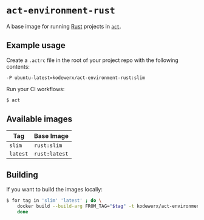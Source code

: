 # `act-environment-rust`

A base image for running [Rust](https://www.rust-lang.org/) projects in [`act`](https://github.com/nektos/act).

## Example usage

Create a `.actrc` file in the root of your project repo with the following contents:

```
-P ubuntu-latest=kodewerx/act-environment-rust:slim
```

Run your CI workflows:

```bash
$ act
```

## Available images

| Tag      | Base Image    |
|----------|---------------|
| `slim`   | `rust:slim`   |
| `latest` | `rust:latest` |

## Building

If you want to build the images locally:

```bash
$ for tag in 'slim' 'latest' ; do \
    docker build --build-arg FROM_TAG="$tag" -t kodewerx/act-environment-rust:"$tag" . ; \
    done
```
